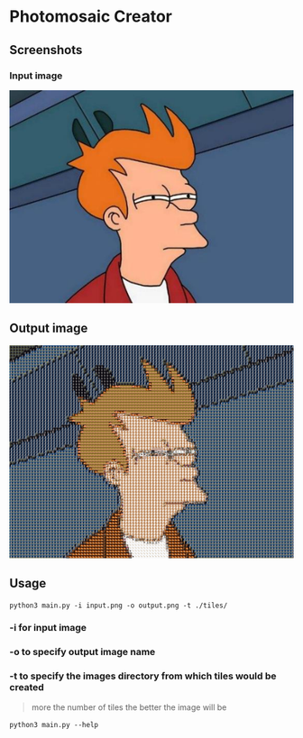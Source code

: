 # Photomosaic Creator

## Screenshots
### Input image
![fry.jpg](https://github.com/anhsirk0/photomosaic-python/blob/master/images/fry.jpg)

## Output image
![output.png](https://github.com/anhsirk0/photomosaic-python/blob/master/images/output.png)

## Usage
```shell
python3 main.py -i input.png -o output.png -t ./tiles/
```
### -i for input image
### -o to specify output image name
### -t to specify the images directory from which tiles would be created
> more the number of tiles the better the image will be 

```shell
python3 main.py --help
```
